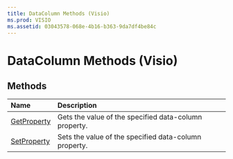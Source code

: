 ```yaml
---
title: DataColumn Methods (Visio)
ms.prod: VISIO
ms.assetid: 03043578-068e-4b16-b363-9da7df4be84c
---
```



# DataColumn Methods (Visio)

## Methods



|**Name**|**Description**|
|:-----|:-----|
|[GetProperty](datacolumn-getproperty-method-visio.md)|Gets the value of the specified data-column property.|
|[SetProperty](datacolumn-setproperty-method-visio.md)|Sets the value of the specified data-column property.|

